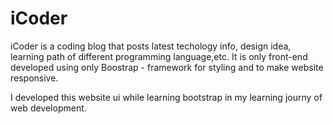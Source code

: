 # iCoder

iCoder is a coding blog that posts latest techology info, design idea, learning path of different programming language,etc. It is only front-end developed using only Boostrap - framework for styling and to make website responsive.

I developed this website ui while learning bootstrap in my learning journy of web development.
